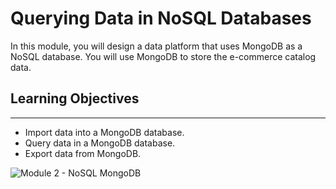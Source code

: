 
# Querying Data in NoSQL Databases

In this module, you will design a data platform that uses MongoDB as a NoSQL database. You will use MongoDB to store the e-commerce catalog data.

## Learning Objectives
________________________________________
-	Import data into a MongoDB database.
-	Query data in a MongoDB database.
-	Export data from MongoDB.


![Module 2 - NoSQL MongoDB](https://github.com/berkakbulbul/IBM-Data-Engineering-Capstone-Project/assets/45591968/6385ad38-1bbe-4a3a-b1d3-7e1d0460008a)
